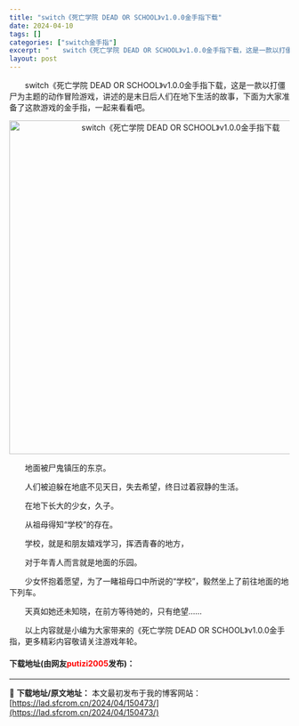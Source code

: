 ```yaml
---
title: "switch《死亡学院 DEAD OR SCHOOL》v1.0.0金手指下载"
date: 2024-04-10
tags: []
categories: ["switch金手指"]
excerpt: "　　switch《死亡学院 DEAD OR SCHOOL》v1.0.0金手指下载，这是一款以打僵尸为主题的动作冒险游戏，讲述的是末日后人们在地下生活的故事，下面为大家准备了这款游戏的金手指，一起来看看吧。 　　地面被尸鬼镇压的东京。 　　人们被迫躲在地底不见天日，失去希望，终日过着寂静的生活。 　　&hellip;"
layout: post
---
```


 <p>　　switch《死亡学院 DEAD OR SCHOOL》v1.0.0金手指下载，这是一款以打僵尸为主题的动作冒险游戏，讲述的是末日后人们在地下生活的故事，下面为大家准备了这款游戏的金手指，一起来看看吧。</p> <p align="center"><img align="" border="0" src="https://lad.sfcrom.cn/wp-content/uploads/2024/04/20240410_6615dd245c6c1.webp" width="600" alt="switch《死亡学院 DEAD OR SCHOOL》v1.0.0金手指下载" /></p> <p>　　地面被尸鬼镇压的东京。</p> <p>　　人们被迫躲在地底不见天日，失去希望，终日过着寂静的生活。</p> <p>　　在地下长大的少女，久子。</p> <p>　　从祖母得知&ldquo;学校&rdquo;的存在。</p> <p>　　学校，就是和朋友嬉戏学习，挥洒青春的地方，</p> <p>　　对于年青人而言就是地面的乐园。</p> <p>　　少女怀抱着愿望，为了一睹祖母口中所说的&ldquo;学校&rdquo;，毅然坐上了前往地面的地下列车。</p> <p>　　天真如她还未知晓，在前方等待她的，只有绝望&hellip;&hellip;</p> <p>　　以上内容就是小编为大家带来的《死亡学院 DEAD OR SCHOOL》v1.0.0金手指，更多精彩内容敬请关注游戏年轮。</p> <p><h4>下载地址(由网友<font color="red">putizi2005</font>发布)：</h4></p> 

---
📖 **下载地址/原文地址：** 本文最初发布于我的博客网站：[https://lad.sfcrom.cn/2024/04/150473/](https://lad.sfcrom.cn/2024/04/150473/)
